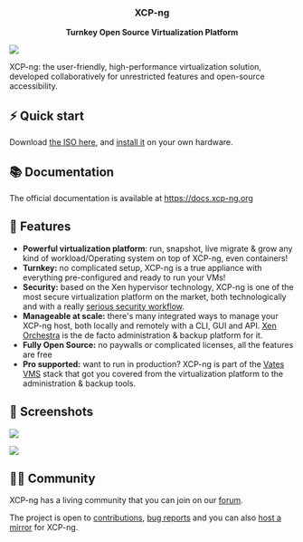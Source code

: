  <h3 align="center"><b>XCP-ng</b></h3>
<p align="center"><b>Turnkey Open Source Virtualization Platform</b></p>

![](https://repository-images.githubusercontent.com/115137464/d31efd36-b148-4d9b-a2a3-fea9663fedf7)

XCP-ng: the user-friendly, high-performance virtualization solution, developed collaboratively for unrestricted features and open-source accessibility.

## ⚡️ Quick start

Download [the ISO here](https://mirrors.xcp-ng.org/isos/8.2/xcp-ng-8.2.1.iso?https=1), and [install it](https://xcp-ng.org/#easy-to-install) on your own hardware.

## 📚 Documentation

The official documentation is available at https://docs.xcp-ng.org

## 🚀 Features

- **Powerful virtualization platform**: run, snapshot, live migrate & grow any kind of workload/Operating system on top of XCP-ng, even containers!
- **Turnkey:** no complicated setup, XCP-ng is a true appliance with everything pre-configured and ready to run your VMs!
- **Security:** based on the Xen hypervisor technology, XCP-ng is one of the most secure virtualization platform on the market, both technologically and with a really [serious security workflow](https://docs.xcp-ng.org/project/security).
- **Manageable at scale:** there's many integrated ways to manage your XCP-ng host, both locally and remotely with a CLI, GUI and API. [Xen Orchestra](https://vates.tech/xen-orchestra/) is the de facto administration & backup platform for it.
- **Fully Open Source:** no paywalls or complicated licenses, all the features are free
- **Pro supported:** want to run in production? XCP-ng is part of the [Vates VMS](https://vates.tech/) stack that got you covered from the virtualization platform to the administration & backup tools.

## 📸 Screenshots

![](https://vates.tech/assets/img/misc/XOLite_Pool_dashboard_mockup_dashes_light_2.png.avif)

![](https://xen-orchestra.com/blog/content/images/size/w1600/2023/05/Desktop---Pool-dashboard---Default.png)

## 🧑‍🚀 Community

XCP-ng has a living community that you can join on our [forum](https://xcp-ng.org/forum/). 

The project is open to [contributions](https://github.com/xcp-ng/xcp/wiki/Development-process-tour), [bug reports](https://github.com/xcp-ng/xcp/wiki/How-to-report-bugs) and you can also [host a mirror](https://github.com/xcp-ng/xcp/wiki/Mirrors) for XCP-ng.
